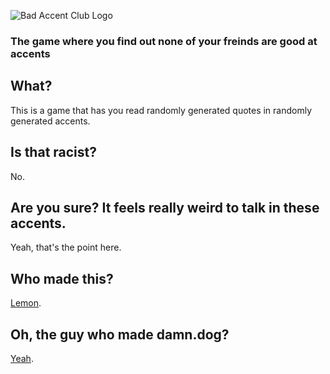 ![Bad Accent Club Logo](http://badaccent.club/img/og-image.jpg)
### The game where you find out none of your freinds are good at accents

## What?
This is a game that has you read randomly generated quotes in randomly generated accents.

## Is that racist?
No.

## Are you sure? It feels really weird to talk in these accents.
Yeah, that's the point here.

## Who made this?
[Lemon](http://ahoylemon.xyz).

## Oh, the guy who made damn.dog?
[Yeah](http://damn.dog).